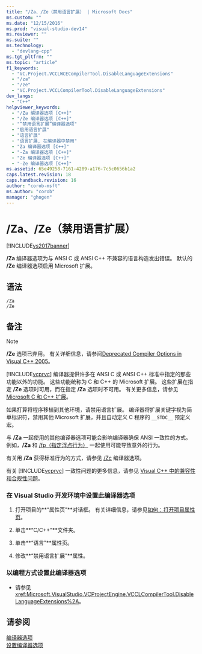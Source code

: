 ```yaml
---
title: "/Za、/Ze（禁用语言扩展） | Microsoft Docs"
ms.custom: ""
ms.date: "12/15/2016"
ms.prod: "visual-studio-dev14"
ms.reviewer: ""
ms.suite: ""
ms.technology: 
  - "devlang-cpp"
ms.tgt_pltfrm: ""
ms.topic: "article"
f1_keywords: 
  - "VC.Project.VCCLWCECompilerTool.DisableLanguageExtensions"
  - "/za"
  - "/ze"
  - "VC.Project.VCCLCompilerTool.DisableLanguageExtensions"
dev_langs: 
  - "C++"
helpviewer_keywords: 
  - "/Za 编译器选项 [C++]"
  - "/Ze 编译器选项 [C++]"
  - "“禁用语言扩展”编译器选项"
  - "启用语言扩展"
  - "语言扩展"
  - "语言扩展, 在编译器中禁用"
  - "Za 编译器选项 [C++]"
  - "-Za 编译器选项 [C++]"
  - "Ze 编译器选项 [C++]"
  - "-Ze 编译器选项 [C++]"
ms.assetid: 65e49258-7161-4289-a176-7c5c0656b1a2
caps.latest.revision: 18
caps.handback.revision: 16
author: "corob-msft"
ms.author: "corob"
manager: "ghogen"
---
```

# /Za、/Ze（禁用语言扩展）
[!INCLUDE[vs2017banner](../../assembler/inline/includes/vs2017banner.md)]

**\/Za** 编译器选项为与 ANSI C 或 ANSI C\+\+ 不兼容的语言构造发出错误。  默认的 **\/Ze** 编译器选项启用 Microsoft 扩展。  
  
## 语法  
  
```  
/Za  
/Ze  
```  
  
## 备注  
  
> [!NOTE]
>  **\/Ze** 选项已弃用。  有关详细信息，请参阅[Deprecated Compiler Options in Visual C\+\+ 2005](http://msdn.microsoft.com/zh-cn/aa59fce3-50b8-4f66-9aeb-ce09a7a84cce)。  
  
 [!INCLUDE[vcprvc](../../build/includes/vcprvc_md.md)] 编译器提供许多在 ANSI C 或 ANSI C\+\+ 标准中指定的那些功能以外的功能。  这些功能统称为 C 和 C\+\+ 的 Microsoft 扩展。  这些扩展在指定 **\/Ze** 选项时可用，而在指定 **\/Za** 选项时不可用。  有关更多信息，请参见[Microsoft C 和 C\+\+ 扩展](../../build/reference/microsoft-extensions-to-c-and-cpp.md)。  
  
 如果打算将程序移植到其他环境，请禁用语言扩展。  编译器将扩展关键字视为简单标识符，禁用其他 Microsoft 扩展，并且自动定义 C 程序的 `__STDC__` 预定义宏。  
  
 与 **\/Za** 一起使用的其他编译器选项可能会影响编译器确保 ANSI 一致性的方式。  例如，**\/Za** 和 [\/fp（指定浮点行为）](../../build/reference/fp-specify-floating-point-behavior.md) 一起使用可能导致意外的行为。  
  
 有关用 **\/Za** 获得标准行为的方式，请参见 [\/Zc](../../build/reference/zc-conformance.md) 编译器选项。  
  
 有关 [!INCLUDE[vcprvc](../../build/includes/vcprvc_md.md)] 一致性问题的更多信息，请参见 [Visual C\+\+ 中的兼容性和合规性问题](../../misc/compatibility-and-compliance-issues-in-visual-cpp.md)。  
  
### 在 Visual Studio 开发环境中设置此编译器选项  
  
1.  打开项目的**“属性页”**对话框。  有关详细信息，请参见[如何：打开项目属性页](../../misc/how-to-open-project-property-pages.md)。  
  
2.  单击**“C\/C\+\+”**文件夹。  
  
3.  单击**“语言”**属性页。  
  
4.  修改**“禁用语言扩展”**属性。  
  
### 以编程方式设置此编译器选项  
  
-   请参见<xref:Microsoft.VisualStudio.VCProjectEngine.VCCLCompilerTool.DisableLanguageExtensions%2A>。  
  
## 请参阅  
 [编译器选项](../../build/reference/compiler-options.md)   
 [设置编译器选项](../../build/reference/setting-compiler-options.md)